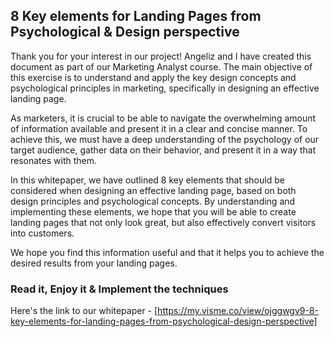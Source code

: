 ## 8 Key elements for Landing Pages from Psychological & Design perspective

Thank you for your interest in our project! Angeliz and I have created this document as part of our Marketing Analyst course. The main objective of this exercise is to understand and apply the key design concepts and psychological principles in marketing, specifically in designing an effective landing page.

As marketers, it is crucial to be able to navigate the overwhelming amount of information available and present it in a clear and concise manner. To achieve this, we must have a deep understanding of the psychology of our target audience, gather data on their behavior, and present it in a way that resonates with them.

In this whitepaper, we have outlined 8 key elements that should be considered when designing an effective landing page, based on both design principles and psychological concepts. By understanding and implementing these elements, we hope that you will be able to create landing pages that not only look great, but also effectively convert visitors into customers.

We hope you find this information useful and that it helps you to achieve the desired results from your landing pages.

### Read it, Enjoy it & Implement the techniques 

Here's the link to our whitepaper -
[https://my.visme.co/view/ojggwgv9-8-key-elements-for-landing-pages-from-psychological-design-perspective]

